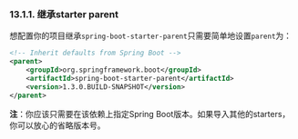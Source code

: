 ### 13.1.1. 继承starter parent

想配置你的项目继承`spring-boot-starter-parent`只需要简单地设置`parent`为：
```xml
<!-- Inherit defaults from Spring Boot -->
<parent>
    <groupId>org.springframework.boot</groupId>
    <artifactId>spring-boot-starter-parent</artifactId>
    <version>1.3.0.BUILD-SNAPSHOT</version>
</parent>
```
**注**：你应该只需要在该依赖上指定Spring Boot版本。如果导入其他的starters，你可以放心的省略版本号。
